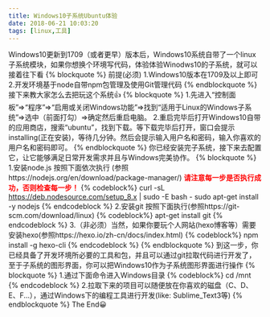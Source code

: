 ```yaml
---
title: Windows10子系统Ubuntu体验
date: 2018-06-21 10:03:20
tags: [linux,工具]
---
```

Windows10更新到1709（或者更早）版本后，Windows10系统自带了一个linux子系统模块，如果你想换个环境写代码，体验体验Winodws10的子系统，就可以接着往下看
{% blockquote %}
前提(必须)
1.Windows10版本在1709及以上即可
2.开发环境基于node自带npm包管理及使用Git管理代码
{% endblockquote %}
接下来教大家怎么去把玩这个系统👍
{% blockquote %}
1.先进入“控制面板”=>“程序”=>“启用或关闭Windows功能”=>找到“适用于Linux的Windows子系统”=>选中（前面打勾）=>确定然后重启电脑。
2.重启完毕后打开Windows10自带的应用商店，搜索“ubuntu”，找到下载。等下载完毕后打开，窗口会提示installing(正在安装)，等待几分钟。然后会提示输入用户名和密码，输入你喜欢的用户名和密码即可。
{% endblockquote %}
你已经安装完子系统，接下来去配置它，让它能够满足日常开发需求并且与Windows完美协作。
{% blockquote %}
1.安装node.js 按照下面依次执行 (参照https://nodejs.org/en/download/package-manager/)
<b style="color: red">请注意每一步是否执行成功，否则检查每一步！</b>
{% codeblock%}
curl -sL https://deb.nodesource.com/setup_8.x | sudo -E bash -
sudo apt-get install -y nodejs
{% endcodeblock %}
2.安装git 按照下面执行(参照https://git-scm.com/download/linux)
{% codeblock%}
apt-get install git
{% endcodeblock %}
3.（非必须）当然，如果你要玩个人网站(hexo博客等）需要安装hexo(参照https://hexo.io/zh-cn/docs/index.html)
{% codeblock%}
npm install -g hexo-cli
{% endcodeblock %}
{% endblockquote %}
到这一步，你已经具备了开发环境所必要的工具和包，并且可以通过git拉取代码进行开发了，至于子系统的图形界面，你可以把Windows10作为子系统图形界面进行操作
{% blockquote %}
1.通过下面命令进入Windows目录
{% codeblock%}
cd /mnt
{% endcodeblock %}
2.拉取下来的项目可以随便放在你喜欢的磁盘（C、D、E、F...），通过Windows下的编程工具进行开发(like: Sublime_Text3等)
{% endblockquote %}
The End😀
